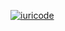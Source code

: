 [![iuricode](https://github-readme-stats.vercel.app/api/top-langs/?username=raulCandido&hide=html&layout=compact&theme=default)](https://github.com/iuricode/)

